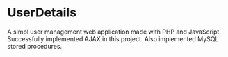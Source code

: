 # UserDetails
A simpl user management web application made with PHP and JavaScript. Successfully implemented AJAX in this project. Also implemented MySQL stored procedures.
